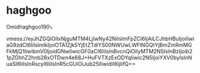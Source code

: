 # haghgoo
Omidhaghgoo190⤵️

vmess://eyJhZGQiOiIxNjguMTM4LjIwNy42NiIsImFpZCI6IjAiLCJhbHBuIjoiIiwiaG9zdCI6IiIsImlkIjoiOTA1Zjk5YjEtZTdiYS00NWUwLWFlNGQtYjBmZmRmMGFkMjQ1IiwibmV0IjoidGNwIiwicGF0aCI6IiIsInBvcnQiOiIyMTM2NSIsInBzIjoib21pZGhhZ2hnb28xOTDwn4e68J+HuFVTXzExODYqIiwic2N5IjoiYXV0byIsInNuaSI6IiIsInRscyI6IiIsInR5cGUiOiJub25lIiwidiI6IjIifQ==
